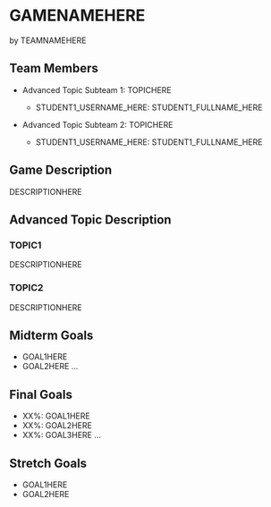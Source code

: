 # GAMENAMEHERE

by TEAMNAMEHERE

## Team Members
* Advanced Topic Subteam 1: TOPICHERE
	* STUDENT1_USERNAME_HERE: STUDENT1_FULLNAME_HERE

* Advanced Topic Subteam 2: TOPICHERE
	* STUDENT1_USERNAME_HERE: STUDENT1_FULLNAME_HERE

## Game Description

DESCRIPTIONHERE

## Advanced Topic Description

### TOPIC1

DESCRIPTIONHERE
    
### TOPIC2

DESCRIPTIONHERE

## Midterm Goals

* GOAL1HERE
* GOAL2HERE
...

## Final Goals

* XX%: GOAL1HERE
* XX%: GOAL2HERE
* XX%: GOAL3HERE
...

## Stretch Goals

* GOAL1HERE
* GOAL2HERE
